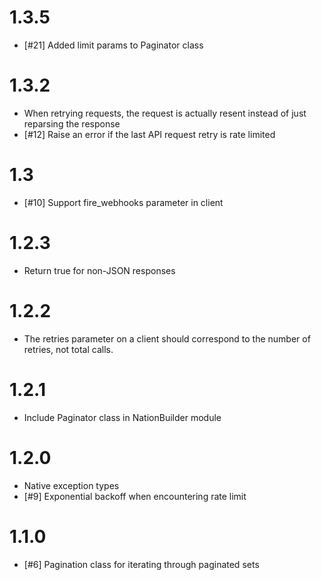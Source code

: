 # 1.3.5
- [#21] Added limit params to Paginator class

# 1.3.2
- When retrying requests, the request is actually resent instead
  of just reparsing the response
- [#12] Raise an error if the last API request retry is rate limited

# 1.3
- [#10] Support fire_webhooks parameter in client

# 1.2.3
- Return true for non-JSON responses

# 1.2.2
- The retries parameter on a client should correspond to the number of retries,
  not total calls.

# 1.2.1
- Include Paginator class in NationBuilder module

# 1.2.0
- Native exception types
- [#9] Exponential backoff when encountering rate limit

# 1.1.0
- [#6] Pagination class for iterating through paginated sets
